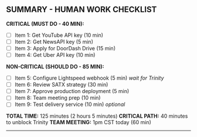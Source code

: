 ## SUMMARY - HUMAN WORK CHECKLIST

**CRITICAL (MUST DO - 40 MIN):**
- [ ] Item 1: Get YouTube API key (10 min)
- [ ] Item 2: Get NewsAPI key (5 min)
- [ ] Item 3: Apply for DoorDash Drive (15 min)
- [ ] Item 4: Get Uber API key (10 min)

**NON-CRITICAL (SHOULD DO - 85 MIN):**
- [ ] Item 5: Configure Lightspeed webhook (5 min) *wait for Trinity*
- [ ] Item 6: Review SATX strategy (30 min)
- [ ] Item 7: Approve production deployment (5 min)
- [ ] Item 8: Team meeting prep (10 min)
- [ ] Item 9: Test delivery service (10 min) *optional*

**TOTAL TIME:** 125 minutes (2 hours 5 minutes)
**CRITICAL PATH:** 40 minutes to unblock Trinity
**TEAM MEETING:** 1pm CST today (60 min)

---
